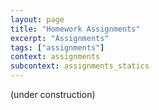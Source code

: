 ```yaml
---
layout: page
title: "Homework Assignments"
excerpt: "Assignments"
tags: ["assignments"]
context: assignments
subcontext: assignments_statics
---
```


(under construction)
